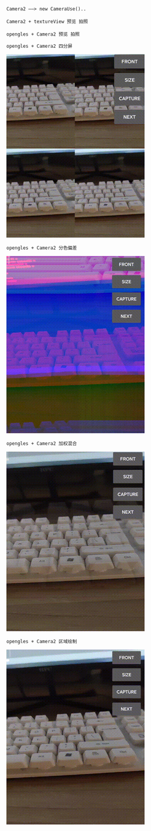 ```
Camera2 ——> new CameraUse()..

Camera2 + textureView 预览 拍照

opengles + Camera2 预览 拍照
```
```
opengles + Camera2 四分屏
```

![Image text](https://github.com/ABCDQ123/opengltest/blob/main/lib_camera/image/split.gif)

```
opengles + Camera2 分色偏差
```

![Image text](https://github.com/ABCDQ123/opengltest/blob/main/lib_camera/image/offset.gif)

```
opengles + Camera2 加权混合
```

![Image text](https://github.com/ABCDQ123/opengltest/blob/main/lib_camera/image/mix.gif)

```
opengles + Camera2 区域绘制
```

![Image text](https://github.com/ABCDQ123/opengltest/blob/main/lib_camera/image/circle.gif)

